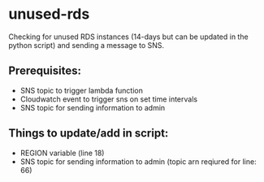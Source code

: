 # unused-rds
Checking for unused RDS instances (14-days but can be updated in the python script) and sending a message to SNS.

## Prerequisites:
- SNS topic to trigger lambda function
- Cloudwatch event to trigger sns on set time intervals
- SNS topic for sending information to admin



## Things to update/add in script:
- REGION variable (line 18)
- SNS topic for sending information to admin (topic arn reqiured for line: 66)

